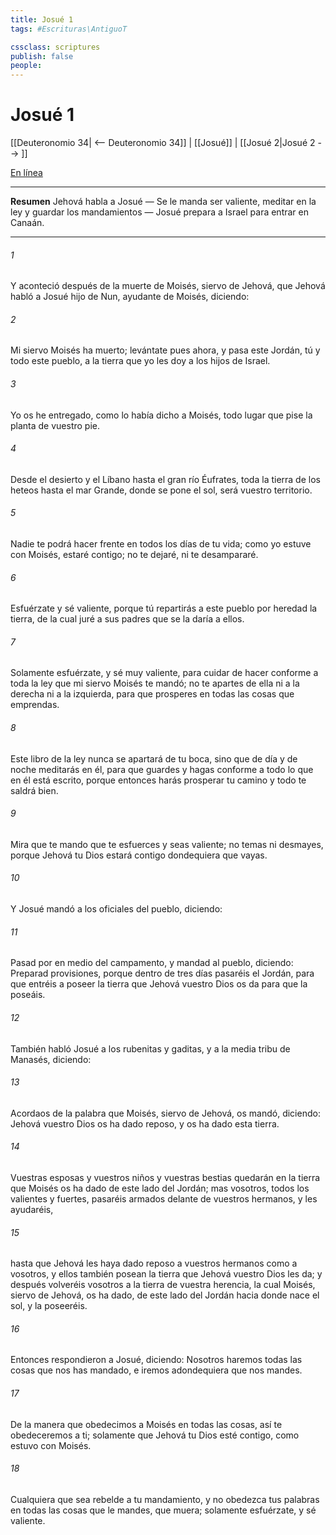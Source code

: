 ```yaml
---
title: Josué 1
tags: #Escrituras\AntiguoT

cssclass: scriptures
publish: false
people:
---
```


# Josué 1
[[Deuteronomio 34| <-- Deuteronomio 34]] | [[Josué]] | [[Josué 2|Josué 2 --> ]]

[En línea](https://churchofjesuschrist.org/study/scriptures/ot/josh/1?lang=spa)

---
__Resumen__
Jehová habla a Josué — Se le manda ser valiente, meditar en la ley y guardar los mandamientos — Josué prepara a Israel para entrar en Canaán.

---
###### 1 
Y aconteció después de la muerte de Moisés, siervo de Jehová, que Jehová habló a Josué hijo de Nun, ayudante de Moisés, diciendo:

###### 2 
Mi siervo Moisés ha muerto; levántate pues ahora, y pasa este Jordán, tú y todo este pueblo, a la tierra que yo les doy a los hijos de Israel.

###### 3 
Yo os he entregado, como lo había dicho a Moisés, todo lugar que pise la planta de vuestro pie.

###### 4 
Desde el desierto y el Líbano hasta el gran río Éufrates, toda la tierra de los heteos hasta el mar Grande, donde se pone el sol, será vuestro territorio.

###### 5 
Nadie te podrá hacer frente en todos los días de tu vida; como yo estuve con Moisés, estaré contigo; no te dejaré, ni te desampararé.

###### 6 
Esfuérzate y sé valiente, porque tú repartirás a este pueblo por heredad la tierra, de la cual juré a sus padres que se la daría a ellos.

###### 7 
Solamente esfuérzate, y sé muy valiente, para cuidar de hacer conforme a toda la ley que mi siervo Moisés te mandó; no te apartes de ella ni a la derecha ni a la izquierda, para que prosperes en todas las cosas que emprendas.

###### 8 
Este libro de la ley nunca se apartará de tu boca, sino que de día y de noche meditarás en él, para que guardes y hagas conforme a todo lo que en él está escrito, porque entonces harás prosperar tu camino y todo te saldrá bien.

###### 9 
Mira que te mando que te esfuerces y seas valiente; no temas ni desmayes, porque Jehová tu Dios estará contigo dondequiera que vayas.

###### 10 
Y Josué mandó a los oficiales del pueblo, diciendo:

###### 11 
Pasad por en medio del campamento, y mandad al pueblo, diciendo: Preparad provisiones, porque dentro de tres días pasaréis el Jordán, para que entréis a poseer la tierra que Jehová vuestro Dios os da para que la poseáis.

###### 12 
También habló Josué a los rubenitas y gaditas, y a la media tribu de Manasés, diciendo:

###### 13 
Acordaos de la palabra que Moisés, siervo de Jehová, os mandó, diciendo: Jehová vuestro Dios os ha dado reposo, y os ha dado esta tierra.

###### 14 
Vuestras esposas y vuestros niños y vuestras bestias quedarán en la tierra que Moisés os ha dado de este lado del Jordán; mas vosotros, todos los valientes y fuertes, pasaréis armados delante de vuestros hermanos, y les ayudaréis,

###### 15 
hasta que Jehová les haya dado reposo a vuestros hermanos como a vosotros, y ellos también posean la tierra que Jehová vuestro Dios les da; y después volveréis vosotros a la tierra de vuestra herencia, la cual Moisés, siervo de Jehová, os ha dado, de este lado del Jordán hacia donde nace el sol, y la poseeréis.

###### 16 
Entonces respondieron a Josué, diciendo: Nosotros haremos todas las cosas que nos has mandado, e iremos adondequiera que nos mandes.

###### 17 
De la manera que obedecimos a Moisés en todas las cosas, así te obedeceremos a ti; solamente que Jehová tu Dios esté contigo, como estuvo con Moisés.

###### 18 
Cualquiera que sea rebelde a tu mandamiento, y no obedezca tus palabras en todas las cosas que le mandes, que muera; solamente esfuérzate, y sé valiente.

